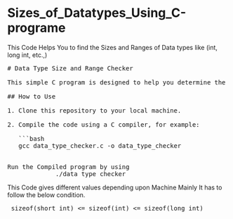 # Sizes_of_Datatypes_Using_C-programe
This Code Helps You to find the Sizes and Ranges of Data types like (int, long int, etc.,)
<pre># Data Type Size and Range Checker

This simple C program is designed to help you determine the size and range of different data types such as `int`, `long int`, `char`, `short int`, `unsigned int`, and `signed int`. It's a handy tool to get a better understanding of the data types on your system.

## How to Use

1. Clone this repository to your local machine.

2. Compile the code using a C compiler, for example:

   ```bash
   gcc data_type_checker.c -o data_type_checker

   
Run the Compiled program by using
             ./data_type_checker</pre>

             
<p>This Code gives different values depending upon Machine Mainly It has to follow the below condition.</p>
<pre> sizeof(short int) <= sizeof(int) <= sizeof(long int) </pre>
